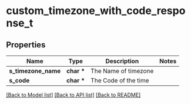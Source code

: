 # custom_timezone_with_code_response_t

## Properties
Name | Type | Description | Notes
------------ | ------------- | ------------- | -------------
**s_timezone_name** | **char \*** | The Name of timezone | 
**s_code** | **char \*** | The Code of the time | 

[[Back to Model list]](../README.md#documentation-for-models) [[Back to API list]](../README.md#documentation-for-api-endpoints) [[Back to README]](../README.md)


